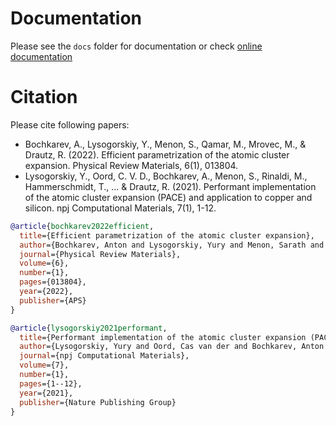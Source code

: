 # Documentation

Please see the `docs` folder for documentation or check [online documentation](https://pacemaker.readthedocs.io/)


# Citation

Please cite following papers:

* Bochkarev, A., Lysogorskiy, Y., Menon, S., Qamar, M., Mrovec, M., & Drautz, R. (2022). Efficient parametrization of the atomic cluster expansion. Physical Review Materials, 6(1), 013804.
* Lysogorskiy, Y., Oord, C. V. D., Bochkarev, A., Menon, S., Rinaldi, M., Hammerschmidt, T., ... & Drautz, R. (2021). Performant implementation of the atomic cluster expansion (PACE) and application to copper and silicon. npj Computational Materials, 7(1), 1-12.

```bibtex
@article{bochkarev2022efficient,
  title={Efficient parametrization of the atomic cluster expansion},
  author={Bochkarev, Anton and Lysogorskiy, Yury and Menon, Sarath and Qamar, Minaam and Mrovec, Matous and Drautz, Ralf},
  journal={Physical Review Materials},
  volume={6},
  number={1},
  pages={013804},
  year={2022},
  publisher={APS}
}

@article{lysogorskiy2021performant,
  title={Performant implementation of the atomic cluster expansion (PACE) and application to copper and silicon},
  author={Lysogorskiy, Yury and Oord, Cas van der and Bochkarev, Anton and Menon, Sarath and Rinaldi, Matteo and Hammerschmidt, Thomas and Mrovec, Matous and Thompson, Aidan and Cs{\'a}nyi, G{\'a}bor and Ortner, Christoph and others},
  journal={npj Computational Materials},
  volume={7},
  number={1},
  pages={1--12},
  year={2021},
  publisher={Nature Publishing Group}
}
```
